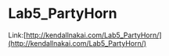 # Lab5_PartyHorn
Link:[http://kendallnakai.com/Lab5_PartyHorn/](http://kendallnakai.com/Lab5_PartyHorn/)
